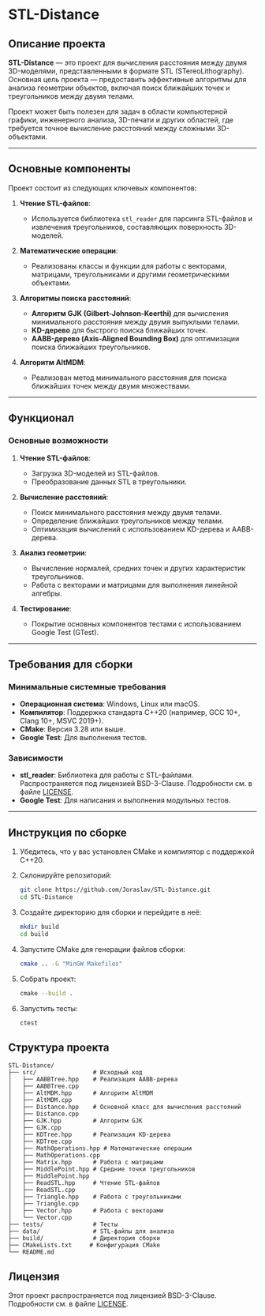 # STL-Distance

## Описание проекта

**STL-Distance** — это проект для вычисления расстояния между двумя 3D-моделями, представленными в формате STL (STereoLithography). Основная цель проекта — предоставить эффективные алгоритмы для анализа геометрии объектов, включая поиск ближайших точек и треугольников между двумя телами.

Проект может быть полезен для задач в области компьютерной графики, инженерного анализа, 3D-печати и других областей, где требуется точное вычисление расстояний между сложными 3D-объектами.

---

## Основные компоненты

Проект состоит из следующих ключевых компонентов:

1. **Чтение STL-файлов**:
   - Используется библиотека `stl_reader` для парсинга STL-файлов и извлечения треугольников, составляющих поверхность 3D-моделей.

2. **Математические операции**:
   - Реализованы классы и функции для работы с векторами, матрицами, треугольниками и другими геометрическими объектами.

3. **Алгоритмы поиска расстояний**:
   - **Алгоритм GJK (Gilbert-Johnson-Keerthi)** для вычисления минимального расстояния между двумя выпуклыми телами.
   - **KD-дерево** для быстрого поиска ближайших точек.
   - **AABB-дерево (Axis-Aligned Bounding Box)** для оптимизации поиска ближайших треугольников.

4. **Алгоритм AltMDM**:
   - Реализован метод минимального расстояния для поиска ближайших точек между двумя множествами.

---

## Функционал

### Основные возможности

1. **Чтение STL-файлов**:
   - Загрузка 3D-моделей из STL-файлов.
   - Преобразование данных STL в треугольники.

2. **Вычисление расстояний**:
   - Поиск минимального расстояния между двумя телами.
   - Определение ближайших треугольников между телами.
   - Оптимизация вычислений с использованием KD-дерева и AABB-дерева.

3. **Анализ геометрии**:
   - Вычисление нормалей, средних точек и других характеристик треугольников.
   - Работа с векторами и матрицами для выполнения линейной алгебры.

4. **Тестирование**:
   - Покрытие основных компонентов тестами с использованием Google Test (GTest).

---

## Требования для сборки

### Минимальные системные требования

- **Операционная система**: Windows, Linux или macOS.
- **Компилятор**: Поддержка стандарта C++20 (например, GCC 10+, Clang 10+, MSVC 2019+).
- **CMake**: Версия 3.28 или выше.
- **Google Test**: Для выполнения тестов.

### Зависимости

- **stl_reader**: Библиотека для работы с STL-файлами. Распространяется под лицензией BSD-3-Clause. Подробности см. в файле [LICENSE](./lib/stl_reader/LICENSE).
- **Google Test**: Для написания и выполнения модульных тестов.

---

## Инструкция по сборке

1. Убедитесь, что у вас установлен CMake и компилятор с поддержкой C++20.
2. Склонируйте репозиторий:

   ```bash
   git clone https://github.com/Joraslav/STL-Distance.git
   cd STL-Distance
   ```

3. Создайте директорию для сборки и перейдите в неё:

   ```bash
   mkdir build
   cd build
   ```

4. Запустите CMake для генерации файлов сборки:

   ```bash
   cmake .. -G "MinGW Makefiles"
   ```

5. Собрать проект:

   ```bash
   сmake --build .
   ```

6. Запустить тесты:

   ```bash
   ctest
   ```

## Структура проекта

```plaintext
STL-Distance/
├── src/                # Исходный код
│   ├── AABBTree.hpp    # Реализация AABB-дерева
│   ├── AABBTree.cpp
│   ├── AltMDM.hpp      # Алгоритм AltMDM
│   ├── AltMDM.cpp
│   ├── Distance.hpp    # Основной класс для вычисления расстояний
│   ├── Distance.cpp
│   ├── GJK.hpp         # Алгоритм GJK
│   ├── GJK.cpp
│   ├── KDTree.hpp      # Реализация KD-дерева
│   ├── KDTree.cpp
│   ├── MathOperations.hpp # Математические операции
│   ├── MathOperations.cpp
│   ├── Matrix.hpp      # Работа с матрицами
│   ├── MiddlePoint.hpp # Средние точки треугольников
│   ├── MiddlePoint.hpp
│   ├── ReadSTL.hpp     # Чтение STL-файлов
│   ├── ReadSTL.cpp
│   ├── Triangle.hpp    # Работа с треугольниками
│   ├── Triangle.cpp
│   ├── Vector.hpp      # Работа с векторами
│   └── Vector.cpp      
├── tests/              # Тесты
├── data/               # STL-файлы для анализа
├── build/              # Директория сборки
├── CMakeLists.txt     # Конфигурация CMake
└── README.md 
```

## Лицензия

Этот проект распространяется под лицензией BSD-3-Clause. Подробности см. в файле [LICENSE](./LICENSE).
